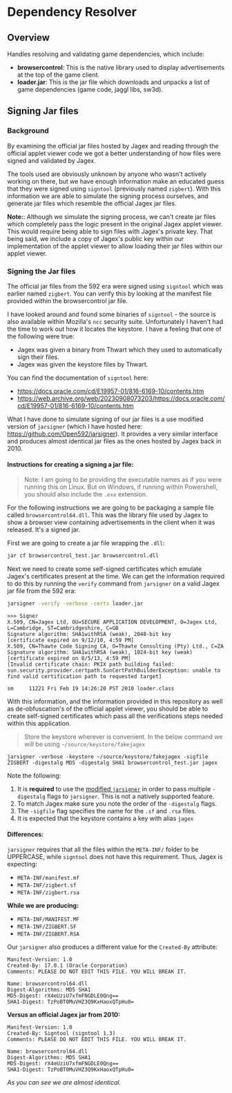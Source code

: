 # Dependency Resolver

## Overview

Handles resolving and validating game dependencies, which include:

- **browsercontrol**: This is the native library used to display advertisements
at the top of the game client.
- **loader.jar**: This is the jar file which downloads and unpacks a list of
game dependencies (game code, jaggl libs, sw3d).

## Signing Jar files

### Background

By examining the official jar files hosted by Jagex and reading through the
official applet viewer code we got a better understanding of how files were
signed and validated by Jagex.

The tools used are obviously unknown by anyone who wasn't actively working on
there, but we have enough information make an educated guess that they were
signed using `signtool` (previously named `zigbert`). With this information we
are able to simulate the signing process ourselves, and generate jar files which
resemble the official Jagex jar files.

**Note:**: Although we simulate the signing process, we can't create jar files
which completely pass the logic present in the original Jagex applet viewer.
This would require being able to sign files with Jagex's private key. That being
said, we include a copy of Jagex's public key within our implementation of the
applet viewer to allow loading their jar files within our applet viewer.

### Signing the Jar files

The official jar files from the 592 era were signed using `signtool` which was
earlier named `zigbert`. You can verify this by looking at the manifest file
provided within the browsercontrol jar file.

I have looked around and found some binaries of `signtool` - the source is also
available within Mozilla's `ncc` security suite. Unfortunately I haven't had
the time to work out how it locates the keystore. I have a feeling that one of
the following were true:

- Jagex was given a binary from Thwart which they used to automatically sign
their files.
- Jagex was given the keystore files by Thwart.

You can find the documentation of `signtool` here:

- https://docs.oracle.com/cd/E19957-01/816-6169-10/contents.htm
- https://web.archive.org/web/20230908073203/https://docs.oracle.com/cd/E19957-01/816-6169-10/contents.htm

What I have done to simulate signing of our jar files is a use modified version
of `jarsigner` (which I have hosted here: https://github.com/Open592/jarsigner).
It provides a very similar interface and produces almost identical jar files as
the ones hosted by Jagex back in 2010.

#### Instructions for creating a signing a jar file:
> Note: I am going to be providing the executable names as if you were running
  this on Linux. But on Windows, if running within Powershell, you should also
  include the `.exe` extension.


For the following instructions we are going to be packaging a sample file
called `browsercontrol64.dll`. This was the library file used by Jagex to
show a browser view containing advertisements in the client when it was
released. It's a signed jar.

First we are going to create a jar file wrapping the `.dll`:

```bash
jar cf browsercontrol_test.jar browsercontrol.dll
```

Next we need to create some self-signed certificates which emulate Jagex's
certificates present at the time. We can get the information required to do this
by running the `verify` command from `jarsigner` on a valid Jagex jar file from
the 592 era:

```bash
jarsigner -verify -verbose -certs loader.jar
```

```text
>>> Signer
X.509, CN=Jagex Ltd, OU=SECURE APPLICATION DEVELOPMENT, O=Jagex Ltd, L=Cambridge, ST=Cambridgeshire, C=GB
Signature algorithm: SHA1withRSA (weak), 2048-bit key
[certificate expired on 9/12/10, 4:59 PM]
X.509, CN=Thawte Code Signing CA, O=Thawte Consulting (Pty) Ltd., C=ZA
Signature algorithm: SHA1withRSA (weak), 1024-bit key (weak)
[certificate expired on 8/5/13, 4:59 PM]
[Invalid certificate chain: PKIX path building failed: sun.security.provider.certpath.SunCertPathBuilderException: unable to find valid certification path to requested target]

sm     11221 Fri Feb 19 14:26:20 PST 2010 loader.class
 ```

With this information, and the information provided in this repository as well
as de-obfuscation's of the official applet viewer, you should be able to create
self-signed certificates which pass all the verifications steps needed within
this application.

> Store the keystore wherever is convenient. In the below command we will be
using `~/source/keystore/fakejagex`

```text
jarsigner -verbose -keystore ~/source/keystore/fakejagex -sigfile ZIGBERT -digestalg MD5 -digestalg SHA1 browsercontrol_test.jar jagex
```

Note the following:
 1. It is **required** to use the
[modified `jarsigner`](https://github.com/Open592/jarsigner) in order to pass multiple `-digestalg` flags to
`jarsigner`. This is not a natively supported feature.
 2. To match Jagex make sure you note the order of the `-digestalg` flags.
 3. The `-sigfile` flag specifies the name for the `.sf` and `.rsa` files.
 4. It is expected that the keystore contains a key with alias `jagex`

#### Differences:
`jarsigner` requires that all the files within the `META-INF/` folder to be
  UPPERCASE, while `signtool` does not have this requirement. Thus, Jagex is
  expecting:
 - `META-INF/manifest.mf`
 - `META-INF/zigbert.sf`
 - `META-INF/zigbert.rsa`

**While we are producing:**
 - `META-INF/MANIFEST.MF`
 - `META-INF/ZIGBERT.SF`
 - `META-INF/ZIGBERT.RSA`

Our `jarsigner` also produces a different value for the `Created-By` attribute:

```text
Manifest-Version: 1.0
Created-By: 17.0.1 (Oracle Corporation)
Comments: PLEASE DO NOT EDIT THIS FILE. YOU WILL BREAK IT.

Name: browsercontrol64.dll
Digest-Algorithms: MD5 SHA1
MD5-Digest: rX4eUziU7xfmFNGDLE0Qng==
SHA1-Digest: TzPoBT0MuVHZ3Q9KxHaoxQTpHu0=
```

**Versus an official Jagex jar from 2010:**

```text
Manifest-Version: 1.0
Created-By: Signtool (signtool 1.3)
Comments: PLEASE DO NOT EDIT THIS FILE. YOU WILL BREAK IT.

Name: browsercontrol64.dll
Digest-Algorithms: MD5 SHA1
MD5-Digest: rX4eUziU7xfmFNGDLE0Qng==
SHA1-Digest: TzPoBT0MuVHZ3Q9KxHaoxQTpHu0=
```

*As you can see we are almost identical.*

